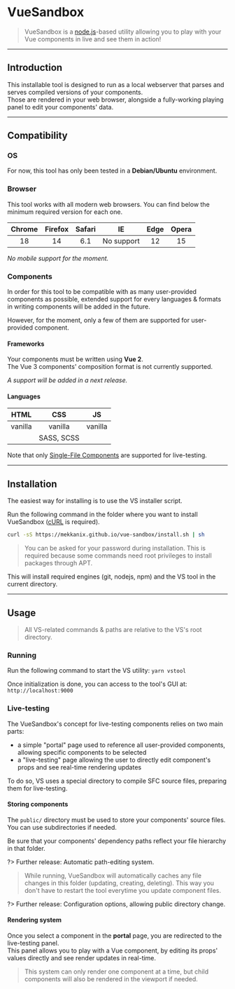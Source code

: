 # VueSandbox

> VueSandbox is a [node.js](https://nodejs.org/en/)-based utility allowing you to play with your Vue components in live and see them in action!

---

## Introduction

This installable tool is designed to run as a local webserver that parses and serves compiled versions of your components.  
Those are rendered in your web browser, alongside a fully-working playing panel to edit your components' data.

---

## Compatibility

### OS

For now, this tool has only been tested in a **Debian/Ubuntu** environment.

### Browser

This tool works with all modern web browsers. You can find below the minimum required version
for each one.

| Chrome | Firefox | Safari | IE         | Edge | Opera |
|:------:|:-------:|:------:|:----------:|:----:|:-----:|
| 18     | 14      | 6.1    | No support | 12   | 15    |

*No mobile support for the moment.*

### Components

In order for this tool to be compatible with as many user-provided components as possible, extended support for every languages & formats in writing components will be added in the future.

However, for the moment, only a few of them are supported for user-provided component.

#### Frameworks

Your components must be written using **Vue 2**.  
The Vue 3 components' composition format is not currently supported.

*A support will be added in a next release.*

#### Languages

| HTML    | CSS        | JS       |
|:-------:|:----------:|:--------:|
| vanilla | vanilla    | vanilla  |
|         | SASS, SCSS |          |

Note that only [Single-File Components](https://vuejs.org/v2/guide/single-file-components.html) are supported for live-testing.

---

## Installation

The easiest way for installing is to use the VS installer script.  

Run the following command in the folder where you want to install VueSandbox ([cURL](https://github.com/curl/curl) is required).

```sh
curl -sS https://mekkanix.github.io/vue-sandbox/install.sh | sh
```

> You can be asked for your password during installation. This is required because some commands need root privileges to install packages through APT.

This will install required engines (git, nodejs, npm) and the VS tool in the current directory.

---

## Usage

> All VS-related commands & paths are relative to the VS's root directory.

### Running

Run the following command to start the VS utility: `yarn vstool`

Once initialization is done, you can access to the tool's GUI at: `http://localhost:9000`

### Live-testing

The VueSandbox's concept for live-testing components relies on two main parts:

- a simple "portal" page used to reference all user-provided components, allowing specific components to be selected
- a "live-testing" page allowing the user to directly edit component's props and see real-time rendering updates

To do so, VS uses a special directory to compile SFC source files, preparing them for live-testing.

#### Storing components

The `public/` directory must be used to store your components' source files. You can use subdirectories if needed.

Be sure that your components' dependency paths reflect your file hierarchy in that folder.  

?> Further release: Automatic path-editing system.

> While running, VueSandbox will automatically caches any file changes in this folder (updating, creating, deleting). This way you don't have to restart the tool everytime you update component files.

?> Further release: Configuration options, allowing public directory change.

#### Rendering system

Once you select a component in the **portal** page, you are redirected to the live-testing panel.  
This panel allows you to play with a Vue component, by editing its props' values directly and see render updates in real-time.

> This system can only render one component at a time, but child components will also be rendered in the viewport if needed.
